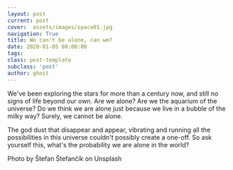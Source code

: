 ```yaml
---
layout: post
current: post
cover:  assets/images/space01.jpg
navigation: True
title: We can't be alone, can we?
date: 2020-01-05 08:00:00
tags: 
class: post-template
subclass: 'post'
author: ghost
---
```


We've been exploring the stars for more than a century now, and still no signs of life beyond our own. Are we alone? Are we the aquarium of the universe? Do we think we are alone just because we live in a bubble of the milky way? Surely, we cannot be alone. 

The god dust that disappear and appear, vibrating and running all the possibilities in this universe couldn't possibly create a one-off. So ask yourself this, what's the probability we are alone in the world? 

Photo by Štefan Štefančík on Unsplash
